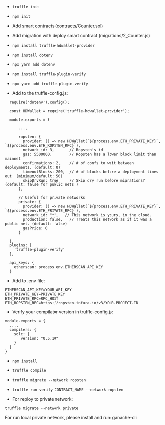 * `truffle init`
* `npm init`

* Add smart contracts (contracts/Counter.sol)

* Add migration with deploy smart contract (migrations/2_Counter.js)

* `npm install truffle-hdwallet-provider`

* `npm install dotenv`
* `npx yarn add dotenv`

* `npm install truffle-plugin-verify`
* `npx yarn add truffle-plugin-verify`

* Add to the truffle-config.js:
```
  require('dotenv').config();

  const HDWallet = require('truffle-hdwallet-provider');

  module.exports = {
      
      ...,

      ropsten: {
        provider: () => new HDWallet(`${process.env.ETH_PRIVATE_KEY}`, `${process.env.ETH_ROPSTEN_RPC}`),
        network_id: 3,       // Ropsten's id
        gas: 5500000,        // Ropsten has a lower block limit than mainnet
        confirmations: 2,    // # of confs to wait between deployments. (default: 0)
        timeoutBlocks: 200,  // # of blocks before a deployment times out  (minimum/default: 50)
        skipDryRun: true     // Skip dry run before migrations? (default: false for public nets )
      },

      // Useful for private networks
      private: {
        provider: () => new HDWallet(`${process.env.ETH_PRIVATE_KEY}`, `${process.env.ETH_PRIVATE_RPC}`),
        network_id: "*",   // This network is yours, in the cloud.
        production: false,   // Treats this network as if it was a public net. (default: false)
        gasPrice: 0
      }

  },
  plugins: [
    'truffle-plugin-verify'
  ],

  api_keys: {
    etherscan: process.env.ETHERSCAN_API_KEY
  }
```

* Add to .env file:
```
ETHERSCAN_API_KEY=YOUR_API_KEY
ETH_PRIVATE_KEY=PRIVATE_KEY
ETH_PRIVATE_RPC=RPC_HOST
ETH_ROPSTEN_RPC=https://ropsten.infura.io/v3/YOUR-PROJECT-ID
```

* Verify your compilator version in truffle-config.js:
```
module.exports = {
  ...,
  compilers: {
    solc: {
       version: "0.5.10"
    }
  }
}
```

* `npm install`
* `truffle compile`
* `truffle migrate --network ropsten`
* `truffle run verify CONTRACT_NAME --network ropsten`

* For reploy to private network:
```
truffle migrate --network private
```

For run local private network, please install and run: ganache-cli
